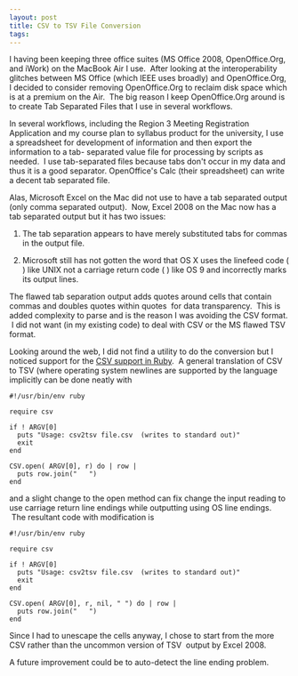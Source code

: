 ```yaml
---
layout: post
title: CSV to TSV File Conversion
tags: 
---
```

I having been keeping three office suites (MS Office 2008, OpenOffice.Org, and
iWork) on the MacBook Air I use.  After looking at the interoperability
glitches between MS Office (which IEEE uses broadly) and OpenOffice.Org, I
decided to consider removing OpenOffice.Org to reclaim disk space which is at
a premium on the Air.  The big reason I keep OpenOffice.Org around is to
create Tab Separated Files that I use in several workflows.

In several workflows, including the Region 3 Meeting Registration Application
and my course plan to syllabus product for the university, I use a spreadsheet
for development of information and then export the information to a tab-
separated value file for processing by scripts as needed.  I use tab-separated
files because tabs don't occur in my data and thus it is a good separator.
OpenOffice's Calc (their spreadsheet) can write a decent tab separated file.

Alas, Microsoft Excel on the Mac did not use to have a tab separated output
(only comma separated output).  Now, Excel 2008 on the Mac now has a tab
separated output but it has two issues:

  1. The tab separation appears to have merely substituted tabs for commas in
the output file.

  2. Microsoft still has not gotten the word that OS X uses the linefeed code
( ) like UNIX not a carriage return code ( ) like OS 9 and incorrectly marks
its output lines.

The flawed tab separation output adds quotes around cells that contain commas
and doubles quotes within quotes  for data transparency.  This is added
complexity to parse and is the reason I was avoiding the CSV format.  I did
not want (in my existing code) to deal with CSV or the MS flawed TSV format.

Looking around the web, I did not find a utility to do the conversion but I
noticed support for the [CSV support in Ruby][1].  A general translation of
CSV to TSV (where operating system newlines are supported by the language
implicitly can be done neatly with

    #!/usr/bin/env ruby

    require csv

    if ! ARGV[0]
      puts "Usage: csv2tsv file.csv  (writes to standard out)"
      exit
    end

    CSV.open( ARGV[0], r) do | row |
      puts row.join("   ")
    end

and a slight change to the open method can fix change the input reading to use
carriage return line endings while outputting using OS line endings.  The
resultant code with modification is

    #!/usr/bin/env ruby

    require csv

    if ! ARGV[0]
      puts "Usage: csv2tsv file.csv  (writes to standard out)"
      exit
    end

    CSV.open( ARGV[0], r, nil, " ") do | row |
      puts row.join("   ")
    end

Since I had to unescape the cells anyway, I chose to start from the more CSV
rather than the uncommon version of TSV  output by Excel 2008.

A future improvement could be to auto-detect the line ending problem.

[1]: http://www.ruby-doc.org/core/classes/CSV.html (CSV support in Ruby)

